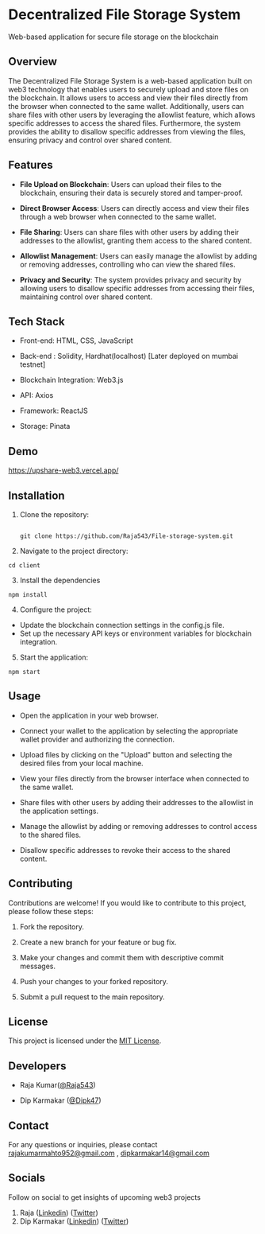 # Decentralized File Storage System

Web-based application for secure file storage on the blockchain

## Overview

The Decentralized File Storage System is a web-based application built on web3 technology that enables users to securely upload and store files on the blockchain. It allows users to access and view their files directly from the browser when connected to the same wallet. Additionally, users can share files with other users by leveraging the allowlist feature, which allows specific addresses to access the shared files. Furthermore, the system provides the ability to disallow specific addresses from viewing the files, ensuring privacy and control over shared content.

## Features

- **File Upload on Blockchain**: Users can upload their files to the blockchain, ensuring their data is securely stored and tamper-proof.

- **Direct Browser Access**: Users can directly access and view their files through a web browser when connected to the same wallet.

- **File Sharing**: Users can share files with other users by adding their addresses to the allowlist, granting them access to the shared content.

- **Allowlist Management**: Users can easily manage the allowlist by adding or removing addresses, controlling who can view the shared files.

- **Privacy and Security**: The system provides privacy and security by allowing users to disallow specific addresses from accessing their files, maintaining control over shared content.

## Tech Stack

- Front-end: HTML, CSS, JavaScript

- Back-end : Solidity, Hardhat(localhost) [Later deployed on mumbai testnet]

- Blockchain Integration: Web3.js

- API: Axios

- Framework: ReactJS

- Storage: Pinata

## Demo

<https://upshare-web3.vercel.app/>

## Installation

1. Clone the repository:

   ```shell

   git clone https://github.com/Raja543/File-storage-system.git

   ```

2. Navigate to the project directory:

```
cd client
```

3. Install the dependencies

```
npm install
```

4. Configure the project:

- Update the blockchain connection settings in the config.js file.
- Set up the necessary API keys or environment variables for blockchain integration.

5. Start the application:

```shell
npm start
```

## Usage

- Open the application in your web browser.

- Connect your wallet to the application by selecting the appropriate wallet provider and authorizing the connection.

- Upload files by clicking on the "Upload" button and selecting the desired files from your local machine.

- View your files directly from the browser interface when connected to the same wallet.

- Share files with other users by adding their addresses to the allowlist in the application settings.

- Manage the allowlist by adding or removing addresses to control access to the shared files.

- Disallow specific addresses to revoke their access to the shared content.

## Contributing

Contributions are welcome! If you would like to contribute to this project, please follow these steps:

1. Fork the repository.

2. Create a new branch for your feature or bug fix.

3. Make your changes and commit them with descriptive commit messages.

4. Push your changes to your forked repository.

5. Submit a pull request to the main repository.

## License

This project is licensed under the [MIT License](LICENSE).

## Developers

- Raja Kumar([@Raja543](https://github.com/Raja543))

- Dip Karmakar ([@Dipk47](https://github.com/Dipk47))

## Contact

For any questions or inquiries, please contact <rajakumarmahto952@gmail.com> , <dipkarmakar14@gmail.com>

## Socials

 Follow on social to get insights of upcoming web3 projects

1. Raja
   ([Linkedin](https://www.linkedin.com/in/raja-kumar-857a44247/))
   ([Twitter](https://twitter.com/rajakumar952?t=B_EHwGYBibDqaUuuflkrcg&s=09))
2. Dip Karmakar
   ([Linkedin](https://www.linkedin.com/in/dip-karmakar-a19179215/))
   ([Twitter](https://twitter.com/0xdipkarmakar?t=kt_0APX0iQX3z9N72Gu_mQ&s=09))
